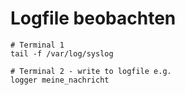 # Logfile beobachten 

```
# Terminal 1 
tail -f /var/log/syslog 

# Terminal 2 - write to logfile e.g. 
logger meine_nachricht 

```
